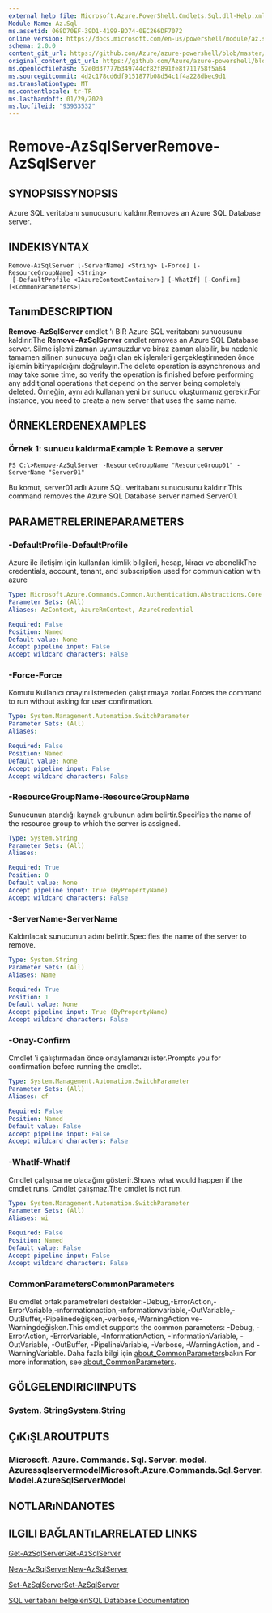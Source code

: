 ```yaml
---
external help file: Microsoft.Azure.PowerShell.Cmdlets.Sql.dll-Help.xml
Module Name: Az.Sql
ms.assetid: 068D70EF-39D1-4199-BD74-0EC266DF7072
online version: https://docs.microsoft.com/en-us/powershell/module/az.sql/remove-azsqlserver
schema: 2.0.0
content_git_url: https://github.com/Azure/azure-powershell/blob/master/src/Sql/Sql/help/Remove-AzSqlServer.md
original_content_git_url: https://github.com/Azure/azure-powershell/blob/master/src/Sql/Sql/help/Remove-AzSqlServer.md
ms.openlocfilehash: 52e0d37777b349744cf82f891fe8f711758f5a64
ms.sourcegitcommit: 4d2c178cd6df9151877b08d54c1f4a228dbec9d1
ms.translationtype: MT
ms.contentlocale: tr-TR
ms.lasthandoff: 01/29/2020
ms.locfileid: "93933532"
---
```

# <span data-ttu-id="3c362-101">Remove-AzSqlServer</span><span class="sxs-lookup"><span data-stu-id="3c362-101">Remove-AzSqlServer</span></span>

## <span data-ttu-id="3c362-102">SYNOPSIS</span><span class="sxs-lookup"><span data-stu-id="3c362-102">SYNOPSIS</span></span>
<span data-ttu-id="3c362-103">Azure SQL veritabanı sunucusunu kaldırır.</span><span class="sxs-lookup"><span data-stu-id="3c362-103">Removes an Azure SQL Database server.</span></span>

## <span data-ttu-id="3c362-104">INDEKI</span><span class="sxs-lookup"><span data-stu-id="3c362-104">SYNTAX</span></span>

```
Remove-AzSqlServer [-ServerName] <String> [-Force] [-ResourceGroupName] <String>
 [-DefaultProfile <IAzureContextContainer>] [-WhatIf] [-Confirm] [<CommonParameters>]
```

## <span data-ttu-id="3c362-105">Tanım</span><span class="sxs-lookup"><span data-stu-id="3c362-105">DESCRIPTION</span></span>
<span data-ttu-id="3c362-106">**Remove-AzSqlServer** cmdlet 'ı BIR Azure SQL veritabanı sunucusunu kaldırır.</span><span class="sxs-lookup"><span data-stu-id="3c362-106">The **Remove-AzSqlServer** cmdlet removes an Azure SQL Database server.</span></span>
<span data-ttu-id="3c362-107">Silme işlemi zaman uyumsuzdur ve biraz zaman alabilir, bu nedenle tamamen silinen sunucuya bağlı olan ek işlemleri gerçekleştirmeden önce işlemin bitiryapıldığını doğrulayın.</span><span class="sxs-lookup"><span data-stu-id="3c362-107">The delete operation is asynchronous and may take some time, so verify the operation is finished before performing any additional operations that depend on the server being completely deleted.</span></span>
<span data-ttu-id="3c362-108">Örneğin, aynı adı kullanan yeni bir sunucu oluşturmanız gerekir.</span><span class="sxs-lookup"><span data-stu-id="3c362-108">For instance, you need to create a new server that uses the same name.</span></span>

## <span data-ttu-id="3c362-109">ÖRNEKLERDEN</span><span class="sxs-lookup"><span data-stu-id="3c362-109">EXAMPLES</span></span>

### <span data-ttu-id="3c362-110">Örnek 1: sunucu kaldırma</span><span class="sxs-lookup"><span data-stu-id="3c362-110">Example 1: Remove a server</span></span>
```
PS C:\>Remove-AzSqlServer -ResourceGroupName "ResourceGroup01" -ServerName "Server01"
```

<span data-ttu-id="3c362-111">Bu komut, server01 adlı Azure SQL veritabanı sunucusunu kaldırır.</span><span class="sxs-lookup"><span data-stu-id="3c362-111">This command removes the Azure SQL Database server named Server01.</span></span>

## <span data-ttu-id="3c362-112">PARAMETRELERINE</span><span class="sxs-lookup"><span data-stu-id="3c362-112">PARAMETERS</span></span>

### <span data-ttu-id="3c362-113">-DefaultProfile</span><span class="sxs-lookup"><span data-stu-id="3c362-113">-DefaultProfile</span></span>
<span data-ttu-id="3c362-114">Azure ile iletişim için kullanılan kimlik bilgileri, hesap, kiracı ve abonelik</span><span class="sxs-lookup"><span data-stu-id="3c362-114">The credentials, account, tenant, and subscription used for communication with azure</span></span>

```yaml
Type: Microsoft.Azure.Commands.Common.Authentication.Abstractions.Core.IAzureContextContainer
Parameter Sets: (All)
Aliases: AzContext, AzureRmContext, AzureCredential

Required: False
Position: Named
Default value: None
Accept pipeline input: False
Accept wildcard characters: False
```

### <span data-ttu-id="3c362-115">-Force</span><span class="sxs-lookup"><span data-stu-id="3c362-115">-Force</span></span>
<span data-ttu-id="3c362-116">Komutu Kullanıcı onayını istemeden çalıştırmaya zorlar.</span><span class="sxs-lookup"><span data-stu-id="3c362-116">Forces the command to run without asking for user confirmation.</span></span>

```yaml
Type: System.Management.Automation.SwitchParameter
Parameter Sets: (All)
Aliases:

Required: False
Position: Named
Default value: None
Accept pipeline input: False
Accept wildcard characters: False
```

### <span data-ttu-id="3c362-117">-ResourceGroupName</span><span class="sxs-lookup"><span data-stu-id="3c362-117">-ResourceGroupName</span></span>
<span data-ttu-id="3c362-118">Sunucunun atandığı kaynak grubunun adını belirtir.</span><span class="sxs-lookup"><span data-stu-id="3c362-118">Specifies the name of the resource group to which the server is assigned.</span></span>

```yaml
Type: System.String
Parameter Sets: (All)
Aliases:

Required: True
Position: 0
Default value: None
Accept pipeline input: True (ByPropertyName)
Accept wildcard characters: False
```

### <span data-ttu-id="3c362-119">-ServerName</span><span class="sxs-lookup"><span data-stu-id="3c362-119">-ServerName</span></span>
<span data-ttu-id="3c362-120">Kaldırılacak sunucunun adını belirtir.</span><span class="sxs-lookup"><span data-stu-id="3c362-120">Specifies the name of the server to remove.</span></span>

```yaml
Type: System.String
Parameter Sets: (All)
Aliases: Name

Required: True
Position: 1
Default value: None
Accept pipeline input: True (ByPropertyName)
Accept wildcard characters: False
```

### <span data-ttu-id="3c362-121">-Onay</span><span class="sxs-lookup"><span data-stu-id="3c362-121">-Confirm</span></span>
<span data-ttu-id="3c362-122">Cmdlet 'i çalıştırmadan önce onaylamanızı ister.</span><span class="sxs-lookup"><span data-stu-id="3c362-122">Prompts you for confirmation before running the cmdlet.</span></span>

```yaml
Type: System.Management.Automation.SwitchParameter
Parameter Sets: (All)
Aliases: cf

Required: False
Position: Named
Default value: False
Accept pipeline input: False
Accept wildcard characters: False
```

### <span data-ttu-id="3c362-123">-WhatIf</span><span class="sxs-lookup"><span data-stu-id="3c362-123">-WhatIf</span></span>
<span data-ttu-id="3c362-124">Cmdlet çalışırsa ne olacağını gösterir.</span><span class="sxs-lookup"><span data-stu-id="3c362-124">Shows what would happen if the cmdlet runs.</span></span>
<span data-ttu-id="3c362-125">Cmdlet çalışmaz.</span><span class="sxs-lookup"><span data-stu-id="3c362-125">The cmdlet is not run.</span></span>

```yaml
Type: System.Management.Automation.SwitchParameter
Parameter Sets: (All)
Aliases: wi

Required: False
Position: Named
Default value: False
Accept pipeline input: False
Accept wildcard characters: False
```

### <span data-ttu-id="3c362-126">CommonParameters</span><span class="sxs-lookup"><span data-stu-id="3c362-126">CommonParameters</span></span>
<span data-ttu-id="3c362-127">Bu cmdlet ortak parametreleri destekler:-Debug,-ErrorAction,-ErrorVariable,-ınformationaction,-ınformationvariable,-OutVariable,-OutBuffer,-Pipelinedeğişken,-verbose,-WarningAction ve-Warningdeğişken.</span><span class="sxs-lookup"><span data-stu-id="3c362-127">This cmdlet supports the common parameters: -Debug, -ErrorAction, -ErrorVariable, -InformationAction, -InformationVariable, -OutVariable, -OutBuffer, -PipelineVariable, -Verbose, -WarningAction, and -WarningVariable.</span></span> <span data-ttu-id="3c362-128">Daha fazla bilgi için [about_CommonParameters](https://go.microsoft.com/fwlink/?LinkID=113216)bakın.</span><span class="sxs-lookup"><span data-stu-id="3c362-128">For more information, see [about_CommonParameters](https://go.microsoft.com/fwlink/?LinkID=113216).</span></span>

## <span data-ttu-id="3c362-129">GÖLGELENDIRICI</span><span class="sxs-lookup"><span data-stu-id="3c362-129">INPUTS</span></span>

### <span data-ttu-id="3c362-130">System. String</span><span class="sxs-lookup"><span data-stu-id="3c362-130">System.String</span></span>

## <span data-ttu-id="3c362-131">ÇıKıŞLAR</span><span class="sxs-lookup"><span data-stu-id="3c362-131">OUTPUTS</span></span>

### <span data-ttu-id="3c362-132">Microsoft. Azure. Commands. Sql. Server. model. Azuressqlservermodel</span><span class="sxs-lookup"><span data-stu-id="3c362-132">Microsoft.Azure.Commands.Sql.Server.Model.AzureSqlServerModel</span></span>

## <span data-ttu-id="3c362-133">NOTLARıNDA</span><span class="sxs-lookup"><span data-stu-id="3c362-133">NOTES</span></span>

## <span data-ttu-id="3c362-134">ILGILI BAĞLANTıLAR</span><span class="sxs-lookup"><span data-stu-id="3c362-134">RELATED LINKS</span></span>

[<span data-ttu-id="3c362-135">Get-AzSqlServer</span><span class="sxs-lookup"><span data-stu-id="3c362-135">Get-AzSqlServer</span></span>](./Get-AzSqlServer.md)

[<span data-ttu-id="3c362-136">New-AzSqlServer</span><span class="sxs-lookup"><span data-stu-id="3c362-136">New-AzSqlServer</span></span>](./New-AzSqlServer.md)

[<span data-ttu-id="3c362-137">Set-AzSqlServer</span><span class="sxs-lookup"><span data-stu-id="3c362-137">Set-AzSqlServer</span></span>](./Set-AzSqlServer.md)

[<span data-ttu-id="3c362-138">SQL veritabanı belgeleri</span><span class="sxs-lookup"><span data-stu-id="3c362-138">SQL Database Documentation</span></span>](https://docs.microsoft.com/azure/sql-database/)


